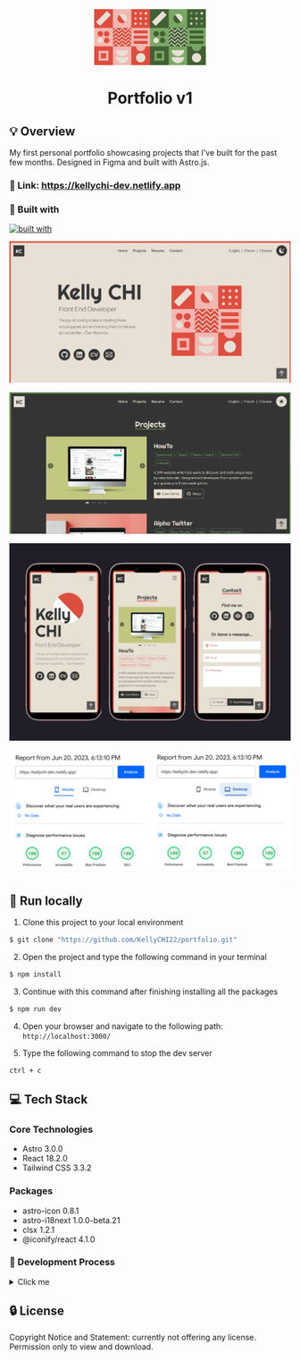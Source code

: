 <div align="center">
  <img width="100" src="src/icons/desktop_bg_light.svg" /><img width="100" src="src/icons/desktop_bg_dark.svg" />

# Portfolio v1

</div>

## 💡 Overview

My first personal portfolio showcasing projects that I've built for the past few months. Designed in Figma and built with Astro.js.

### 👀 Link: https://kellychi-dev.netlify.app

### 🧩 Built with

[![built with](https://skillicons.dev/icons?i=figma,astro,ts,react,redux,tailwind)](https://skillicons.dev)

![](public/screenshots/Screenshot_1.jpg)

![](public/screenshots/Screenshot_2.jpg)

![](public/screenshots/mobile-preview.png)

![](public/screenshots/performance.png)

## 🚀 Run locally

1. Clone this project to your local environment

```bash
$ git clone "https://github.com/KellyCHI22/portfolio.git"
```

2. Open the project and type the following command in your terminal

```bash
$ npm install
```

3. Continue with this command after finishing installing all the packages

```bash
$ npm run dev
```

4. Open your browser and navigate to the following path: `http://localhost:3000/`

5. Type the following command to stop the dev server

```bash
ctrl + c
```

## 💻 Tech Stack

### Core Technologies

- Astro 3.0.0
- React 18.2.0
- Tailwind CSS 3.3.2

### Packages

- astro-icon 0.8.1
- astro-i18next 1.0.0-beta.21
- clsx 1.2.1
- @iconify/react 4.1.0

### 🤯 Development Process

<details>
<summary>Click me</summary>

#### Design file

![](public/screenshots/design_file.jpg)

</details>

## 🔒 License

Copyright Notice and Statement: currently not offering any license. Permission only to view and download.
